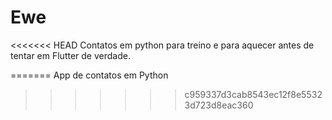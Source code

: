 # Ewe
<<<<<<< HEAD
Contatos em python para treino e para aquecer antes de tentar em Flutter de verdade.
 
=======
App de contatos em Python
>>>>>>> c959337d3cab8543ec12f8e55323d723d8eac360

